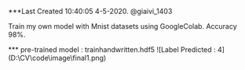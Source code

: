 ***Last Created 10:40:05 4-5-2020.
@giaivi_1403

Train my own model with Mnist datasets using GoogleColab.
Accuracy 98%.

*** pre-trained model : trainhandwritten.hdf5
![Label Predicted : 4]
(D:\CV\code\image\final1.png)


